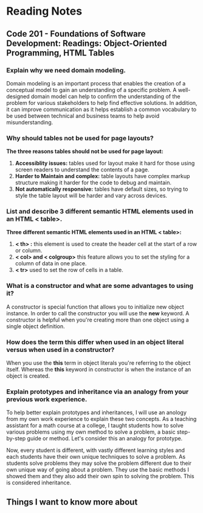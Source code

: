 # Reading Notes


## Code 201 - Foundations of Software Development: Readings: Object-Oriented Programming, HTML Tables


### Explain why we need domain modeling.

Domain modeling is an important process that enables the creation of a conceptual model to gain an understanding of a specific problem. A well-designed domain model can help to confirm the understanding of the problem for various stakeholders to help find effective solutions. In addition, it can improve communication as it helps establish a common vocabulary to be used between technical and business teams to help avoid misunderstanding.


### Why should tables not be used for page layouts?

**The three reasons tables should not be used for page layout:**

1. **Accessiblity issues:** tables used for layout make it hard for those using screen readers to understand the contents of a page.  
2. **Harder to Maintain and complex:** table layouts have complex markup structure making it harder for the code to debug and maintain.
3. **Not automatically responsive:** tables have default sizes, so trying to style the table layout will be harder and vary across devices.

### List and describe 3 different semantic HTML elements used in an HTML < table>.

**Three different semantic HTML elements used in an HTML < table>:**

1. **< th> :** this element is used to create the header cell at the start of a row or column.
2. **< col> and < colgroup>** this feature allows you to set the styling for a column of data in one place.
3. **< tr>** used to set the row of cells in a table.

### What is a constructor and what are some advantages to using it?

A constructor is special function that allows you to initialize new object instance. In order to call the constructor you will use the **new** keyword. A constructor is helpful when you're creating more than one object using a single object definition.

### How does the term this differ when used in an object literal versus when used in a constructor?

When you use the **this** term in object literals you're referring to the object itself. Whereas the **this** keyword in constructor is when the instance of an object is created.

### Explain prototypes and inheritance via an analogy from your previous work experience.

To help better explain prototypes and inheritances, I will use an anology from my own work experience to explain these two concepts. As a teaching assistant for a math course at a college, I taught students how to solve various problems using my own method to solve a problem, a basic step-by-step guide or method. Let's consider this an analogy for prototype.

Now, every student is different, with vastly different learning styles and each students have their own unique techniques to solve a problem. As students solve problems they may solve the problem different due to their own unique way of going about a problem. They use the basic methods I showed them and they also add their own spin to solving the problem. This is considered inheritance. 

## Things I want to know more about
